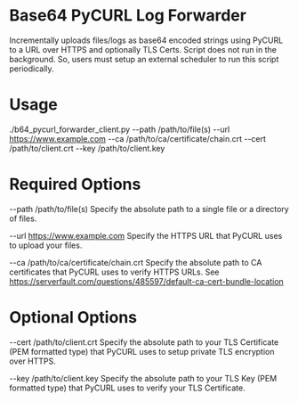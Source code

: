 # Base64 PyCURL Log Forwarder
Incrementally uploads files/logs as base64 encoded strings using PyCURL to a URL over HTTPS and optionally TLS Certs. Script does not run in the background. So, users must setup an external scheduler to run this script periodically.

# Usage
./b64_pycurl_forwarder_client.py --path  /path/to/file(s) 
                                 --url   https://www.example.com
                                 --ca    /path/to/ca/certificate/chain.crt
                                 --cert  /path/to/client.crt 
                                 --key   /path/to/client.key
# Required Options
--path  /path/to/file(s)
Specify the absolute path to a single file or a directory of files.

--url   https://www.example.com
Specify the HTTPS URL that PyCURL uses to upload your files. 

--ca    /path/to/ca/certificate/chain.crt
Specify the absolute path to CA certificates that PyCURL uses to verify HTTPS URLs. See https://serverfault.com/questions/485597/default-ca-cert-bundle-location

# Optional Options
--cert  /path/to/client.crt
Specify the absolute path to your TLS Certificate (PEM formatted type) that PyCURL uses to setup private TLS encryption over HTTPS.
 
--key   /path/to/client.key
Specify the absolute path to your TLS Key (PEM formatted type) that PyCURL uses to verify your TLS Certificate.
